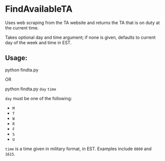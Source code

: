 # FindAvailableTA

Uses web scraping from the TA website and returns the TA that is on duty at the current time.

Takes optional day and time argument; if none is given, defaults to current day of the week and time in EST.

## Usage:

python findta.py

OR

python findta.py `day` `time`

`day` must be one of the following:
- `M`
- `T`
- `W`
- `R`
- `F`
- `S`
- `U`

`time` is a time given in military format, in EST. Examples include `0800` and `1615`.
